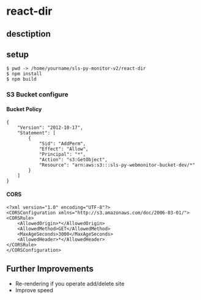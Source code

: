 # react-dir 
## desctiption

## setup

```
$ pwd -> /home/yourname/sls-py-monitor-v2/react-dir
$ npm install
$ npm build  
```

### S3 Bucket configure
#### Bucket Policy

```
{
    "Version": "2012-10-17",
    "Statement": [
        {
            "Sid": "AddPerm",
            "Effect": "Allow",
            "Principal": "*",
            "Action": "s3:GetObject",
            "Resource": "arn:aws:s3:::sls-py-webmonitor-bucket-dev/*"
        }
    ]
}
```

#### CORS

```
<?xml version="1.0" encoding="UTF-8"?>
<CORSConfiguration xmlns="http://s3.amazonaws.com/doc/2006-03-01/">
<CORSRule>
    <AllowedOrigin>*</AllowedOrigin>
    <AllowedMethod>GET</AllowedMethod>
    <MaxAgeSeconds>3000</MaxAgeSeconds>
    <AllowedHeader>*</AllowedHeader>
</CORSRule>
</CORSConfiguration>
```

## Further Improvements
- Re-rendering if you operate add/delete site
- Improve speed

